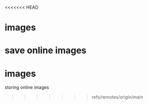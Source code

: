 <<<<<<< HEAD
# images
save online images
=======
# images
storing online images
>>>>>>> refs/remotes/origin/main
